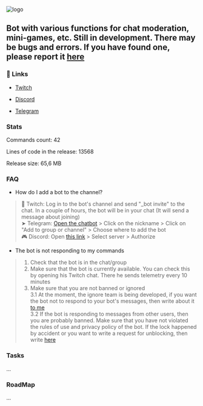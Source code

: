 <img 
    src="https://images.itzkitb.lol/butterbror/github_logo.png" 
    alt="logo"
/>

Bot with various functions for chat moderation, mini-games, etc. Still in development. There may be bugs and errors. If you have found one, please report it [here](https://forms.gle/PY39uP9jy122VfZo6)
---
### 🔗 Links
- [Twitch](https://twitch.tv/butterbror)

- [Discord](https://discord.com/oauth2/authorize?client_id=1257568846500462593&permissions=8&response_type=code&redirect_uri=https%3A%2F%2Fitzkitb.lol%2Fbot_thanks&integration_type=0&scope=messages.read+bot+applications.commands)

- [Telegram](https://t.me/butterBror_bot)

### Stats
Commands count: 42

Lines of code in the release: 13568

Release size: 65,6 MB

### FAQ
- How do I add a bot to the channel?
> 💬 Twitch: Log in to the bot's channel and send "_bot invite" to the chat. In a couple of hours, the bot will be in your chat (It will send a message about joining)<br>
> ➤ Telegram: [Open the chatbot](https://t.me/butterBror_bot) > Click on the nickname > Click on "Add to group or channel" > Choose where to add the bot<br>
> 🎮 Discord: Open [this link](https://discord.com/oauth2/authorize?client_id=1257568846500462593&permissions=8&response_type=code&redirect_uri=https%3A%2F%2Fitzkitb.lol%2Fbot_thanks&integration_type=0&scope=messages.read+bot+applications.commands) > Select server > Authorize

- The bot is not responding to my commands
> 1. Check that the bot is in the chat/group<br>
> 2. Make sure that the bot is currently available. You can check this by opening his Twitch chat. There he sends telemetry every 10 minutes<br>
> 3. Make sure that you are not banned or ignored<br>
> 3.1 At the moment, the ignore team is being developed, if you want the bot not to respond to your bot's messages, then write about it [to me](mailto:itzkitb@gmail.com)<br>
> 3.2 If the bot is responding to messages from other users, then you are probably banned. Make sure that you have not violated the rules of use and privacy policy of the bot. If the lock happened by accident or you want to write a request for unblocking, then write [here](mailto:itzkitb@gmail.com)

### Tasks
...

### RoadMap
...
